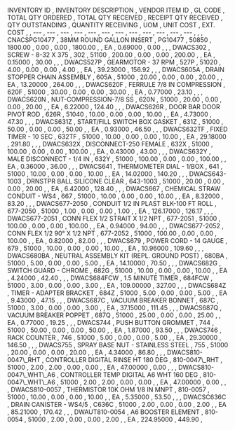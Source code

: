 INVENTORY ID , INVENTORY DESCRIPTION , VENDOR ITEM ID , GL CODE , TOTAL QTY ORDERED , TOTAL QTY RECEIVED , RECEIPT QTY RECEIVED , QTY OUTSTANDING , QUANTITY RECEIVING , UOM , UNIT COST , EXT. COST , , --- , --- , --- , --- , --- , --- , --- , --- , --- , --- , --- , --- , , , CNACSPG10477 , 38MM ROUND GALLON INSERT , PG10477 , 50850 , 1800.00 , 0.00 , 0.00 , 1800.00 , 
 , EA , 0.69000 , 0.00 , , , DWACS302 , SCREW - 8-32 X 375 , 302 , 51100 , 200.00 , 0.00 , 0.00 , 200.00 , 
 , EA , 0.15000 , 30.00 , , , DWACS527P , GEARMOTOR - 37 RPM , 527P , 51020 , 4.00 , 0.00 , 0.00 , 4.00 , 
 , EA , 39.23000 , 156.92 , , , DWACS605A , DRAIN STOPPER CHAIN ASSEMBLY , 605A , 51000 , 20.00 , 0.00 , 0.00 , 20.00 , 
 , EA , 13.20000 , 264.00 , , , DWACS620F , FERRULE 7/8 IN COMPRESSION , 620F , 51000 , 30.00 , 0.00 , 0.00 , 30.00 , 
 , EA , 0.77000 , 23.10 , , , DWACS620N , NUT-COMPRESSION-7/8 SS , 620N , 51000 , 20.00 , 0.00 , 0.00 , 20.00 , 
 , EA , 6.22000 , 124.40 , , , DWACS626R , DOOR BAR DOOR PIVOT ROD , 626R , 51040 , 10.00 , 0.00 , 0.00 , 10.00 , 
 , EA , 4.73000 , 47.30 , , , DWACS631Z , START/FILL SWITCH BOX GASKET , 631Z , 51000 , 50.00 , 0.00 , 0.00 , 50.00 , 
 , EA , 0.93000 , 46.50 , , , DWACS632TF , FIXED TIMER - 10 SEC , 632TF , 51000 , 10.00 , 0.00 , 0.00 , 10.00 , 
 , EA , 29.18000 , 291.80 , , , DWACS632X , DISCONNECT-250 FEMALE , 632X , 51000 , 100.00 , 0.00 , 0.00 , 100.00 , 
 , EA , 0.43000 , 43.00 , , , DWACS632Y , MALE DISCONNECT - 1/4 IN , 632Y , 51000 , 100.00 , 0.00 , 0.00 , 100.00 , 
 , EA , 0.36000 , 36.00 , , , DWACS641 , THERMOMETER DIAL - 1/BOX , 641 , 51000 , 10.00 , 0.00 , 0.00 , 10.00 , 
 , EA , 14.02000 , 140.20 , , , DWACS643-1003 , DRNSTPR BALL SILICONE CLEAR , 643-1003 , 51000 , 20.00 , 0.00 , 0.00 , 20.00 , 
 , EA , 6.42000 , 128.40 , , , DWACS667 , CHEMICAL STRAW CONDUIT - WS4 , 667 , 51000 , 10.00 , 0.00 , 0.00 , 10.00 , 
 , EA , 8.32000 , 83.20 , , , DWACS677-2050 , CONDUIT 1/2 IN PLAST BLK-100 FT ROLL , 677-2050 , 51000 , 1.00 , 0.00 , 0.00 , 1.00 , 
 , EA , 126.17000 , 126.17 , , , DWACS677-2051 , CONN FLEX 1/2 STRAIT X 1/2 NPT , 677-2051 , 51000 , 100.00 , 0.00 , 0.00 , 100.00 , 
 , EA , 0.94000 , 94.00 , , , DWACS677-2052 , CONN FLEX 1/2 90° X 1/2 NPT , 677-2052 , 51000 , 100.00 , 0.00 , 0.00 , 100.00 , 
 , EA , 0.82000 , 82.00 , , , DWACS679 , POWER CORD - 14 GAUGE , 679 , 51000 , 10.00 , 0.00 , 0.00 , 10.00 , 
 , EA , 10.96000 , 109.60 , , , DWACS680BA , NEUTRAL ASSEMBLY KIT (REPL. GROUND POST) , 680BA , 51000 , 5.00 , 0.00 , 0.00 , 5.00 , 
 , EA , 14.10000 , 70.50 , , , DWACS682G , SWITCH GUARD - CHROME , 682G , 51000 , 10.00 , 0.00 , 0.00 , 10.00 , 
 , EA , 4.24000 , 42.40 , , , DWACS684FCW , 1.5 MINUTE TIMER , 684FCW , 51000 , 3.00 , 0.00 , 0.00 , 3.00 , 
 , EA , 109.00000 , 327.00 , , , DWACS684Z , TIMER - ADAPTER BRACKET , 684Z , 51000 , 5.00 , 0.00 , 0.00 , 5.00 , 
 , EA , 9.43000 , 47.15 , , , DWACS687C , VACUUM BREAKER BONNET , 687C , 51000 , 3.00 , 0.00 , 0.00 , 3.00 , 
 , EA , 37.15000 , 111.45 , , , DWACS687Q , VACUUM BREAKER POPPET , 687Q , 51000 , 25.00 , 0.00 , 0.00 , 25.00 , 
 , EA , 0.77000 , 19.25 , , , DWACS744 , PUSH BUTTON GROMMET , 744 , 51000 , 50.00 , 0.00 , 0.00 , 50.00 , 
 , EA , 1.87000 , 93.50 , , , DWACS746 , RACK COUNTER , 746 , 51000 , 5.00 , 0.00 , 0.00 , 5.00 , 
 , EA , 29.30000 , 146.50 , , , DWACS755 , SPRAY BASE NUT - STAINLESS STEEL , 755 , 51000 , 20.00 , 0.00 , 0.00 , 20.00 , 
 , EA , 4.34000 , 86.80 , , , DWACS810-0047\\_RHT , CONTROLLER DIGITAL RINSE HT 180 DEG , 810-0047\\_RHT , 51000 , 2.00 , 2.00 , 0.00 , 0.00 , 
 , EA , 47.00000 , 0.00 , , , DWACS810-0047\\_WHT\\_A6 , CONTROLLER TEMP DIGITAL A6 WHT 160 DEG , 810-0047\\_WHT\\_A6 , 51000 , 2.00 , 2.00 , 0.00 , 0.00 , 
 , EA , 47.00000 , 0.00 , , , DWACS810-0057 , THERMISTOR 10K OHM 1/8 IN MNPT , 810-0057 , 51000 , 10.00 , 0.00 , 0.00 , 10.00 , 
 , EA , 5.35000 , 53.50 , , , DWACSC636C , DRAIN CANISTER - WS4/5 , C636C , 51000 , 2.00 , 0.00 , 0.00 , 2.00 , 
 , EA , 85.21000 , 170.42 , , , DWAUT810-0054 , A6 BOOSTER ELEMENT , 810-0054 , 51000 , 2.00 , 0.00 , 0.00 , 2.00 , 
 , EA , 224.95000 , 449.90 ,